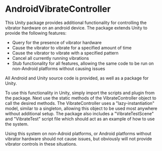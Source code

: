 # AndroidVibrateController
This Unity package provides additional functionality for controlling the
vibrator hardware on an android device.
The package extends Unity to provide the following features:
- Query for the presence of vibrator hardware
- Cause the vibrator to vibrate for a specified amount of time
- Cause the vibrator to vibrate with a specified pattern
- Cancel all currently running vibrations
- Stub functionality for all features, allowing the same code to be run
on non-Android platforms without causing issues

All Android and Unity source code is provided, as well as a package for
Unity.

To use this functionality in Unity, simply import the scripts and plugin
from the package. Next use the static methods of the VibrateController
object to call the desired methods. The VibrateController uses a
"lazy-instantiation" model, similar to a singleton, allowing this object
to be used most anywhere without additional setup. The package also
includes a "VibrateTestScene" and "VibrateTest" script file which should
act as an example of how to use the system.

Using this system on non-Adroid platforms, or Android platforms without
vibrator hardware should not cause issues, but obviously will not
provide vibrator controls in these situations.
